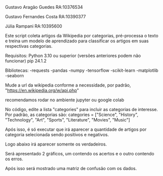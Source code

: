 <p> </p>Gustavo Aragão Guedes RA:10376534 <br>
<p> </p>Gustavo Fernandes Costa RA:10390377 <br>
<p> </p>Júlia Rampani RA:10395600 <br>

Este script coleta artigos da Wikipedia por categorias, pré-processa o texto e treina um modelo de aprendizado para classificar os artigos em suas respectivas categorias.

Requisitos:
Python 3.10 ou superior (versões anteriores podem não funcionar)
pip 24.1.2

Bibliotecas:
-requests
-pandas
-numpy
-tensorflow
-scikit-learn
-matplotlib
-seaborn

Mude a url da wikipedia conforme a necessidade, por padrão, "https://en.wikipedia.org/w/api.php"

recomendamos rodar no ambiente jupyter ou google colab

No código, edite a lista "categories" para incluir as categorias de interesse. Por padrão, as categorias são:
categories = ["Science", "History", "Technology", "Art", "Sports", "Literature", "Movies", "Music"]

Após isso, é só executar que irá aparecer a quantidade de artigos por categoria selecionada sendo positivos e negativos.

Logo abaixo irá aparecer somente os verdadeiros.

Será apresentado 2 gráficos, um contendo os acertos e o outro contendo os erros.

Após isso será mostrado uma matriz de confusão com os dados.
